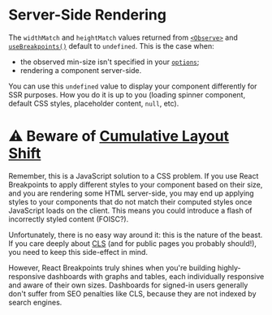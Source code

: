 # Server-Side Rendering

The `widthMatch` and `heightMatch` values returned from [`<Observe>`](api.md#observe) and [`useBreakpoints()`](api.md#usebreakpoints) default to `undefined`. This is the case when:

- the observed min-size isn't specified in your [`options`](api.md#usebreakpoints);
- rendering a component server-side.

You can use this `undefined` value to display your component differently for SSR purposes. How you do it is up to you (loading spinner component, default CSS styles, placeholder content, `null`, etc).

# ⚠️ Beware of [Cumulative Layout Shift](https://web.dev/cls/)

Remember, this is a JavaScript solution to a CSS problem. If you use React Breakpoints to apply different styles to your component based on their size, and you are rendering some HTML server-side, you may end up applying styles to your components that do not match their computed styles once JavaScript loads on the client. This means you could introduce a flash of incorrectly styled content (FOISC?).

Unfortunately, there is no easy way around it: this is the nature of the beast. If you care deeply about [CLS](https://web.dev/cls/) (and for public pages you probably should!), you need to keep this side-effect in mind.

However, React Breakpoints truly shines when you're building highly-responsive dashboards with graphs and tables, each individually responsive and aware of their own sizes. Dashboards for signed-in users generally don't suffer from SEO penalties like CLS, because they are not indexed by search engines.
